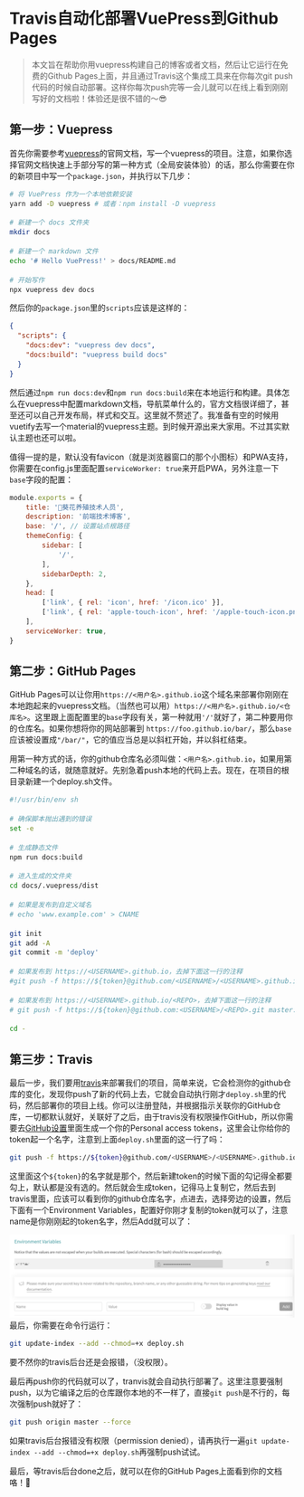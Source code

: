 # Travis自动化部署VuePress到Github Pages
> 本文旨在帮助你用vuepress构建自己的博客或者文档，然后让它运行在免费的Github Pages上面，并且通过Travis这个集成工具来在你每次git push代码的时候自动部署。这样你每次push完等一会儿就可以在线上看到刚刚写好的文档啦！体验还是很不错的～😎

## 第一步：Vuepress
首先你需要参考[vuepress](https://vuepress.vuejs.org/)的官网文档，写一个vuepress的项目。注意，如果你选择官网文档快速上手部分写的第一种方式（全局安装体验）的话，那么你需要在你的新项目中写一个`package.json`，并执行以下几步：
```bash
# 将 VuePress 作为一个本地依赖安装
yarn add -D vuepress # 或者：npm install -D vuepress

# 新建一个 docs 文件夹
mkdir docs

# 新建一个 markdown 文件
echo '# Hello VuePress!' > docs/README.md

# 开始写作
npx vuepress dev docs
```
然后你的`package.json`里的`scripts`应该是这样的：
```json
{
  "scripts": {
    "docs:dev": "vuepress dev docs",
    "docs:build": "vuepress build docs"
  }
}
```
然后通过`npm run docs:dev`和`npm run docs:build`来在本地运行和构建。具体怎么在vuepress中配置markdown文档，导航菜单什么的，官方文档很详细了，甚至还可以自己开发布局，样式和交互。这里就不赘述了。我准备有空的时候用vuetify去写一个material的vuepress主题。到时候开源出来大家用。不过其实默认主题也还可以啦。

值得一提的是，默认没有favicon（就是浏览器窗口的那个小图标）和PWA支持，你需要在config.js里面配置`serviceWorker: true`来开启PWA，另外注意一下`base`字段的配置：
```js
module.exports = {
	title: '🌻葵花养殖技术人员',
	description: '前端技术博客',
	base: '/', // 设置站点根路径
	themeConfig: {
		sidebar: [
			'/',
		],
		sidebarDepth: 2,
	},
	head: [
		['link', { rel: 'icon', href: '/icon.ico' }],
		['link', { rel: 'apple-touch-icon', href: '/apple-touch-icon.png' }],
	],
	serviceWorker: true,
}
```
## 第二步：GitHub Pages
GitHub Pages可以让你用`https://<用户名>.github.io`这个域名来部署你刚刚在本地跑起来的vuepress文档。（当然也可以用）`https://<用户名>.github.io/<仓库名>`。这里跟上面配置里的`base`字段有关，第一种就用`'/'`就好了，第二种要用你的仓库名。如果你想将你的网站部署到 `https://foo.github.io/bar/`，那么`base`应该被设置成`"/bar/"`，它的值应当总是以斜杠开始，并以斜杠结束。

用第一种方式的话，你的github仓库名必须叫做：`<用户名>.github.io`，如果用第二种域名的话，就随意就好。先别急着push本地的代码上去。现在，在项目的根目录新建一个deploy.sh文件。
```bash
#!/usr/bin/env sh

# 确保脚本抛出遇到的错误
set -e

# 生成静态文件
npm run docs:build

# 进入生成的文件夹
cd docs/.vuepress/dist

# 如果是发布到自定义域名
# echo 'www.example.com' > CNAME

git init
git add -A
git commit -m 'deploy'

# 如果发布到 https://<USERNAME>.github.io，去掉下面这一行的注释
#git push -f https://${token}@github.com/<USERNAME>/<USERNAME>.github.io.git master

# 如果发布到 https://<USERNAME>.github.io/<REPO>，去掉下面这一行的注释
# git push -f https://${token}@github.com:<USERNAME>/<REPO>.git master:gh-pages

cd -
```
## 第三步：Travis
最后一步，我们要用[travis](https://travis-ci.com/)来部署我们的项目，简单来说，它会检测你的github仓库的变化，发现你push了新的代码上去，它就会自动执行刚才`deploy.sh`里的代码，然后部署你的项目上线。你可以注册登陆，并根据指示关联你的GitHub仓库，一切都默认就好，关联好了之后，由于travis没有权限操作GitHub，所以你需要去[GitHub设置](https://github.com/settings/tokens)里面生成一个你的Personal access tokens，这里会让你给你的token起一个名字，注意到上面`deploy.sh`里面的这一行了吗：
```bash
git push -f https://${token}@github.com/<USERNAME>/<USERNAME>.github.io.git master
```
这里面这个`${token}`的名字就是那个，然后新建token的时候下面的勾记得全都要勾上，默认都是没有选的。然后就会生成token，记得马上复制它，然后去到travis里面，应该可以看到你的github仓库名字，点进去，选择旁边的设置，然后下面有一个Environment Variables，配置好你刚才复制的token就可以了，注意name是你刚刚起的token名字，然后Add就可以了：

![An image](./travis.png)
最后，你需要在命令行运行：
```bash
git update-index --add --chmod=+x deploy.sh
```
要不然你的travis后台还是会报错，（没权限）。

最后再push你的代码就可以了，tranvis就会自动执行部署了。这里注意要强制push，以为它编译之后的仓库跟你本地的不一样了，直接`git push`是不行的，每次强制push就好了：
```bash
git push origin master --force
```
如果travis后台报错没有权限（permission denied），请再执行一遍`git update-index --add --chmod=+x deploy.sh`再强制push试试。

最后，等travis后台done之后，就可以在你的GitHub Pages上面看到你的文档咯！🎉